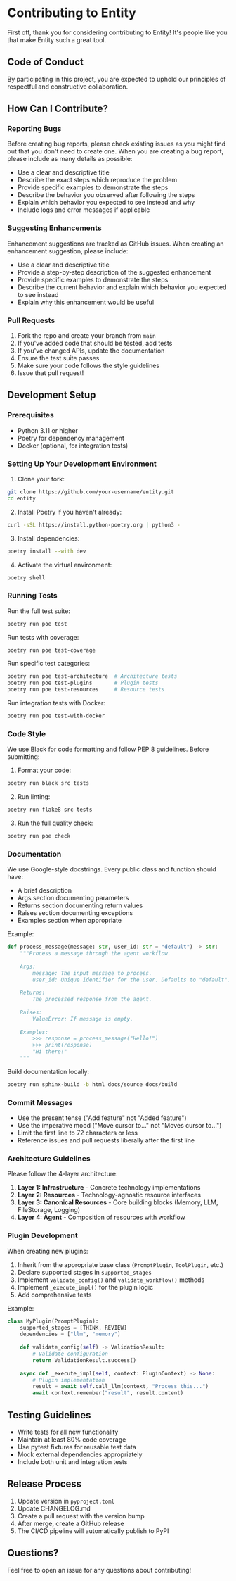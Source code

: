 # Contributing to Entity

First off, thank you for considering contributing to Entity! It's people like you that make Entity such a great tool.

## Code of Conduct

By participating in this project, you are expected to uphold our principles of respectful and constructive collaboration.

## How Can I Contribute?

### Reporting Bugs

Before creating bug reports, please check existing issues as you might find out that you don't need to create one. When you are creating a bug report, please include as many details as possible:

* Use a clear and descriptive title
* Describe the exact steps which reproduce the problem
* Provide specific examples to demonstrate the steps
* Describe the behavior you observed after following the steps
* Explain which behavior you expected to see instead and why
* Include logs and error messages if applicable

### Suggesting Enhancements

Enhancement suggestions are tracked as GitHub issues. When creating an enhancement suggestion, please include:

* Use a clear and descriptive title
* Provide a step-by-step description of the suggested enhancement
* Provide specific examples to demonstrate the steps
* Describe the current behavior and explain which behavior you expected to see instead
* Explain why this enhancement would be useful

### Pull Requests

1. Fork the repo and create your branch from `main`
2. If you've added code that should be tested, add tests
3. If you've changed APIs, update the documentation
4. Ensure the test suite passes
5. Make sure your code follows the style guidelines
6. Issue that pull request!

## Development Setup

### Prerequisites

* Python 3.11 or higher
* Poetry for dependency management
* Docker (optional, for integration tests)

### Setting Up Your Development Environment

1. Clone your fork:
```bash
git clone https://github.com/your-username/entity.git
cd entity
```

2. Install Poetry if you haven't already:
```bash
curl -sSL https://install.python-poetry.org | python3 -
```

3. Install dependencies:
```bash
poetry install --with dev
```

4. Activate the virtual environment:
```bash
poetry shell
```

### Running Tests

Run the full test suite:
```bash
poetry run poe test
```

Run tests with coverage:
```bash
poetry run poe test-coverage
```

Run specific test categories:
```bash
poetry run poe test-architecture  # Architecture tests
poetry run poe test-plugins       # Plugin tests
poetry run poe test-resources     # Resource tests
```

Run integration tests with Docker:
```bash
poetry run poe test-with-docker
```

### Code Style

We use Black for code formatting and follow PEP 8 guidelines. Before submitting:

1. Format your code:
```bash
poetry run black src tests
```

2. Run linting:
```bash
poetry run flake8 src tests
```

3. Run the full quality check:
```bash
poetry run poe check
```

### Documentation

We use Google-style docstrings. Every public class and function should have:

* A brief description
* Args section documenting parameters
* Returns section documenting return values
* Raises section documenting exceptions
* Examples section when appropriate

Example:
```python
def process_message(message: str, user_id: str = "default") -> str:
    """Process a message through the agent workflow.
    
    Args:
        message: The input message to process.
        user_id: Unique identifier for the user. Defaults to "default".
    
    Returns:
        The processed response from the agent.
    
    Raises:
        ValueError: If message is empty.
    
    Examples:
        >>> response = process_message("Hello!")
        >>> print(response)
        "Hi there!"
    """
```

Build documentation locally:
```bash
poetry run sphinx-build -b html docs/source docs/build
```

### Commit Messages

* Use the present tense ("Add feature" not "Added feature")
* Use the imperative mood ("Move cursor to..." not "Moves cursor to...")
* Limit the first line to 72 characters or less
* Reference issues and pull requests liberally after the first line

### Architecture Guidelines

Please follow the 4-layer architecture:

1. **Layer 1: Infrastructure** - Concrete technology implementations
2. **Layer 2: Resources** - Technology-agnostic resource interfaces
3. **Layer 3: Canonical Resources** - Core building blocks (Memory, LLM, FileStorage, Logging)
4. **Layer 4: Agent** - Composition of resources with workflow

### Plugin Development

When creating new plugins:

1. Inherit from the appropriate base class (`PromptPlugin`, `ToolPlugin`, etc.)
2. Declare supported stages in `supported_stages`
3. Implement `validate_config()` and `validate_workflow()` methods
4. Implement `_execute_impl()` for the plugin logic
5. Add comprehensive tests

Example:
```python
class MyPlugin(PromptPlugin):
    supported_stages = [THINK, REVIEW]
    dependencies = ["llm", "memory"]
    
    def validate_config(self) -> ValidationResult:
        # Validate configuration
        return ValidationResult.success()
    
    async def _execute_impl(self, context: PluginContext) -> None:
        # Plugin implementation
        result = await self.call_llm(context, "Process this...")
        await context.remember("result", result.content)
```

## Testing Guidelines

* Write tests for all new functionality
* Maintain at least 80% code coverage
* Use pytest fixtures for reusable test data
* Mock external dependencies appropriately
* Include both unit and integration tests

## Release Process

1. Update version in `pyproject.toml`
2. Update CHANGELOG.md
3. Create a pull request with the version bump
4. After merge, create a GitHub release
5. The CI/CD pipeline will automatically publish to PyPI

## Questions?

Feel free to open an issue for any questions about contributing!